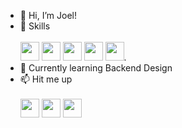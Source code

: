 - 👋 Hi, I’m Joel!
- 👀 Skills  <br><br>
  <img src="https://user-images.githubusercontent.com/45589731/197844496-1a8a2666-ca27-4166-a616-cdab460835f4.png" width="30">    <img src="https://upload.wikimedia.org/wikipedia/commons/thumb/7/7d/Microsoft_.NET_logo.svg/1200px-Microsoft_.NET_logo.svg.png" width="30">    <img src="https://upload.wikimedia.org/wikipedia/commons/thumb/a/a7/React-icon.svg/2300px-React-icon.svg.png" width="30">    <img src="https://www.gstatic.com/devrel-devsite/prod/v329b39deca73fc0f4b4862903640085cfb4d3102e48d211dd97ad63f3860a376/firebase/images/touchicon-180.png" width="30">  <img src="https://upload.wikimedia.org/wikipedia/commons/thumb/f/fa/Microsoft_Azure.svg/1200px-Microsoft_Azure.svg.png" width="30">.
- 🌱 Currently learning Backend Design
- 📫 Hit me up <br><br>
<a href="https://www.linkedin.com/in/joel-mathew-philip-410b93179/"><img src="https://user-images.githubusercontent.com/45589731/197844270-e05afdcd-9b18-4837-aee1-4e859c8a0d85.png" width="30"></a>    <a href="https://www.instagram.com/joel_mathew_philip/"><img src="https://user-images.githubusercontent.com/45589731/197844160-f0ec80fc-c94c-469c-bd75-3c3e974760fe.png" width="30"></a>   <a href="https://leetcode.com/joelmathew2809/"><img src="https://upload.wikimedia.org/wikipedia/commons/1/19/LeetCode_logo_black.png" width="30"></a>

<!---
joelmathewphilip/joelmathewphilip is a ✨ special ✨ repository because its `README.md` (this file) appears on your GitHub profile.
You can click the Preview link to take a look at your changes.
--->
